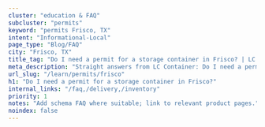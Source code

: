 ```yaml
---
cluster: "education & FAQ"
subcluster: "permits"
keyword: "permits Frisco, TX"
intent: "Informational-Local"
page_type: "Blog/FAQ"
city: "Frisco, TX"
title_tag: "Do I need a permit for a storage container in Frisco? | LC Container"
meta_description: "Straight answers from LC Container: Do I need a permit for a storage container in Frisco?. Local expertise Since 2003."
url_slug: "/learn/permits/frisco"
h1: "Do I need a permit for a storage container in Frisco?"
internal_links: "/faq,/delivery,/inventory"
priority: 1
notes: "Add schema FAQ where suitable; link to relevant product pages."
noindex: false
---
```


<!-- TODO: Add unique city/inventory copy, images, and internal links here. -->
